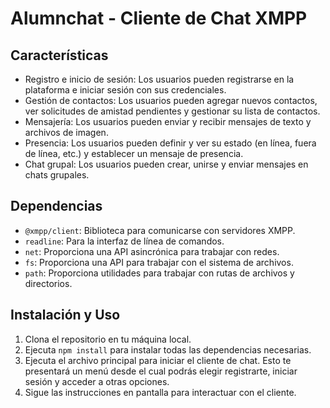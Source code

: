 # Alumnchat - Cliente de Chat XMPP


## Características

- Registro e inicio de sesión: Los usuarios pueden registrarse en la plataforma e iniciar sesión con sus credenciales.
- Gestión de contactos: Los usuarios pueden agregar nuevos contactos, ver solicitudes de amistad pendientes y gestionar su lista de contactos.
- Mensajería: Los usuarios pueden enviar y recibir mensajes de texto y archivos de imagen.
- Presencia: Los usuarios pueden definir y ver su estado (en línea, fuera de línea, etc.) y establecer un mensaje de presencia.
- Chat grupal: Los usuarios pueden crear, unirse y enviar mensajes en chats grupales.

## Dependencias

- `@xmpp/client`: Biblioteca para comunicarse con servidores XMPP.
- `readline`: Para la interfaz de línea de comandos.
- `net`: Proporciona una API asincrónica para trabajar con redes.
- `fs`: Proporciona una API para trabajar con el sistema de archivos.
- `path`: Proporciona utilidades para trabajar con rutas de archivos y directorios.

## Instalación y Uso

1. Clona el repositorio en tu máquina local.
2. Ejecuta `npm install` para instalar todas las dependencias necesarias.
3. Ejecuta el archivo principal para iniciar el cliente de chat. Esto te presentará un menú desde el cual podrás elegir registrarte, iniciar sesión y acceder a otras opciones.
4. Sigue las instrucciones en pantalla para interactuar con el cliente.


